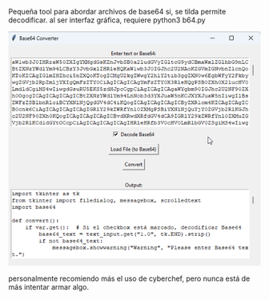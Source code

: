 Pequeña tool para abordar archivos de base64 si, se tilda permite decodificar.
al ser interfaz gráfica, requiere python3 b64.py


![](./img/img1.png)



personalmente recomiendo más el uso de cyberchef, pero nunca está de más intentar armar algo.